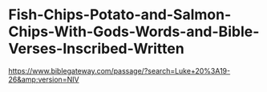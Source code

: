 # Fish-Chips-Potato-and-Salmon-Chips-With-Gods-Words-and-Bible-Verses-Inscribed-Written
https://www.biblegateway.com/passage/?search=Luke+20%3A19-26&amp;version=NIV
